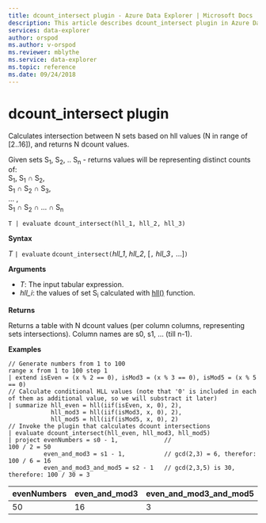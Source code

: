 ```yaml
---
title: dcount_intersect plugin - Azure Data Explorer | Microsoft Docs
description: This article describes dcount_intersect plugin in Azure Data Explorer.
services: data-explorer
author: orspod
ms.author: v-orspod
ms.reviewer: mblythe
ms.service: data-explorer
ms.topic: reference
ms.date: 09/24/2018
---
```

# dcount_intersect plugin

Calculates intersection between N sets based on hll values (N in range of [2..16]), and returns N dcount values.

Given sets S<sub>1</sub>, S<sub>2</sub>, .. S<sub>n</sub> - returns values will be representing distinct counts of:  
S<sub>1</sub>, S<sub>1</sub> ∩ S<sub>2</sub>,  
S<sub>1</sub> ∩ S<sub>2</sub> ∩ S<sub>3</sub>,  
... ,  
S<sub>1</sub> ∩ S<sub>2</sub> ∩ ... ∩ S<sub>n</sub>

    T | evaluate dcount_intersect(hll_1, hll_2, hll_3)

**Syntax**

*T* `| evaluate` `dcount_intersect(`*hll_1*, *hll_2*, [`,` *hll_3*`,` ...]`)`

**Arguments**

* *T*: The input tabular expression.
* *hll_i*: the values of set S<sub>i</sub> calculated with [hll()](./hll-aggfunction.md) function.

**Returns**

Returns a table with N dcount values (per column columns, representing sets intersections).
Column names are s0, s1, ... (till n-1).

**Examples**

```kusto
// Generate numbers from 1 to 100
range x from 1 to 100 step 1
| extend isEven = (x % 2 == 0), isMod3 = (x % 3 == 0), isMod5 = (x % 5 == 0)
// Calculate conditional HLL values (note that '0' is included in each of them as additional value, so we will substract it later)
| summarize hll_even = hll(iif(isEven, x, 0), 2),
            hll_mod3 = hll(iif(isMod3, x, 0), 2),
            hll_mod5 = hll(iif(isMod5, x, 0), 2) 
// Invoke the plugin that calculates dcount intersections         
| evaluate dcount_intersect(hll_even, hll_mod3, hll_mod5)
| project evenNumbers = s0 - 1,             //                             100 / 2 = 50
          even_and_mod3 = s1 - 1,           // gcd(2,3) = 6, therefor:     100 / 6 = 16
          even_and_mod3_and_mod5 = s2 - 1   // gcd(2,3,5) is 30, therefore: 100 / 30 = 3 
```

|evenNumbers|even_and_mod3|even_and_mod3_and_mod5|
|---|---|---|
|50|16|3|